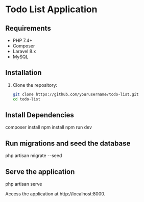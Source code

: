 # Todo List Application

## Requirements

- PHP 7.4+
- Composer
- Laravel 8.x
- MySQL

## Installation

1. Clone the repository:
   ```bash
   git clone https://github.com/yourusername/todo-list.git
   cd todo-list

## Install Dependencies

composer install
npm install
npm run dev

## Run migrations and seed the database

php artisan migrate --seed

## Serve the application
php artisan serve

Access the application at http://localhost:8000.